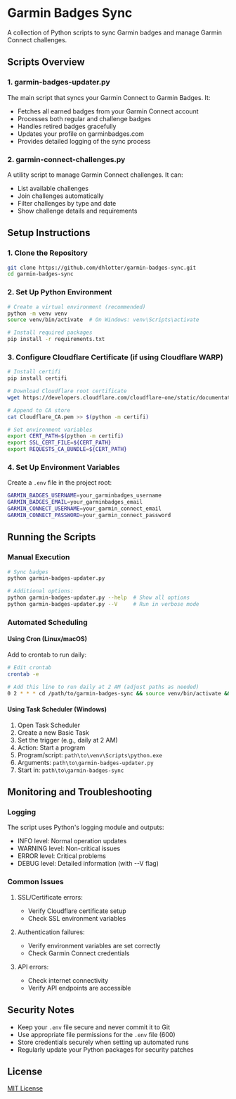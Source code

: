 # Garmin Badges Sync

A collection of Python scripts to sync Garmin badges and manage Garmin Connect challenges.

## Scripts Overview

### 1. garmin-badges-updater.py
The main script that syncs your Garmin Connect to Garmin Badges. It:
- Fetches all earned badges from your Garmin Connect account
- Processes both regular and challenge badges
- Handles retired badges gracefully
- Updates your profile on garminbadges.com
- Provides detailed logging of the sync process

### 2. garmin-connect-challenges.py
A utility script to manage Garmin Connect challenges. It can:
- List available challenges
- Join challenges automatically
- Filter challenges by type and date
- Show challenge details and requirements

## Setup Instructions

### 1. Clone the Repository
```bash
git clone https://github.com/dhlotter/garmin-badges-sync.git
cd garmin-badges-sync
```

### 2. Set Up Python Environment
```bash
# Create a virtual environment (recommended)
python -m venv venv
source venv/bin/activate  # On Windows: venv\Scripts\activate

# Install required packages
pip install -r requirements.txt
```

### 3. Configure Cloudflare Certificate (if using Cloudflare WARP)
```bash
# Install certifi
pip install certifi

# Download Cloudflare root certificate
wget https://developers.cloudflare.com/cloudflare-one/static/documentation/connections/Cloudflare_CA.pem

# Append to CA store
cat Cloudflare_CA.pem >> $(python -m certifi)

# Set environment variables
export CERT_PATH=$(python -m certifi)
export SSL_CERT_FILE=${CERT_PATH}
export REQUESTS_CA_BUNDLE=${CERT_PATH}
```

### 4. Set Up Environment Variables
Create a `.env` file in the project root:
```bash
GARMIN_BADGES_USERNAME=your_garminbadges_username
GARMIN_BADGES_EMAIL=your_garminbadges_email
GARMIN_CONNECT_USERNAME=your_garmin_connect_email
GARMIN_CONNECT_PASSWORD=your_garmin_connect_password
```

## Running the Scripts

### Manual Execution
```bash
# Sync badges
python garmin-badges-updater.py

# Additional options:
python garmin-badges-updater.py --help  # Show all options
python garmin-badges-updater.py --V     # Run in verbose mode
```

### Automated Scheduling

#### Using Cron (Linux/macOS)
Add to crontab to run daily:
```bash
# Edit crontab
crontab -e

# Add this line to run daily at 2 AM (adjust paths as needed)
0 2 * * * cd /path/to/garmin-badges-sync && source venv/bin/activate && python garmin-badges-updater.py >> sync.log 2>&1
```

#### Using Task Scheduler (Windows)
1. Open Task Scheduler
2. Create a new Basic Task
3. Set the trigger (e.g., daily at 2 AM)
4. Action: Start a program
5. Program/script: `path\to\venv\Scripts\python.exe`
6. Arguments: `path\to\garmin-badges-updater.py`
7. Start in: `path\to\garmin-badges-sync`

## Monitoring and Troubleshooting

### Logging
The script uses Python's logging module and outputs:
- INFO level: Normal operation updates
- WARNING level: Non-critical issues
- ERROR level: Critical problems
- DEBUG level: Detailed information (with --V flag)

### Common Issues
1. SSL/Certificate errors:
   - Verify Cloudflare certificate setup
   - Check SSL environment variables

2. Authentication failures:
   - Verify environment variables are set correctly
   - Check Garmin Connect credentials

3. API errors:
   - Check internet connectivity
   - Verify API endpoints are accessible

## Security Notes

- Keep your `.env` file secure and never commit it to Git
- Use appropriate file permissions for the `.env` file (600)
- Store credentials securely when setting up automated runs
- Regularly update your Python packages for security patches

## License

[MIT License](LICENSE)